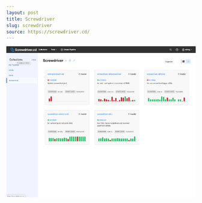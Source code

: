 ```yaml
---
layout: post
title: Screwdriver
slug: screwdriver
source: https://screwdriver.cd/
---
```


<img src="/screenshots/screwdriver.png" alt="Screwdriver">